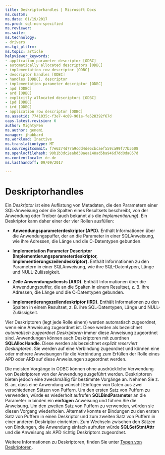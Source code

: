 ```yaml
---
title: Deskriptorhandles | Microsoft Docs
ms.custom: 
ms.date: 01/19/2017
ms.prod: sql-non-specified
ms.reviewer: 
ms.suite: 
ms.technology:
- drivers
ms.tgt_pltfrm: 
ms.topic: article
helpviewer_keywords:
- application parameter descriptor [ODBC]
- automatically allocated descriptors [ODBC]
- implementation row descriptor [ODBC]
- descriptor handles [ODBC]
- handles [ODBC], descriptor
- implementation parameter descriptor [ODBC]
- apd [ODBC]
- ard [ODBC]
- explicitly allocated descriptors [ODBC]
- ipd [ODBC]
- ird [ODBC]
- application row descriptor [ODBC]
ms.assetid: 7741035c-f3e7-4c89-901e-fe528392f67d
caps.latest.revision: 6
author: MightyPen
ms.author: genemi
manager: jhubbard
ms.workload: Inactive
ms.translationtype: MT
ms.sourcegitcommit: f7e6274d77a9cdd4de6cbcaef559ca99f77b3608
ms.openlocfilehash: 99b1b3dc2eabd38aea148ad5ba946d7dd0da857d
ms.contentlocale: de-de
ms.lasthandoff: 09/09/2017

---
```

# <a name="descriptor-handles"></a>Deskriptorhandles
Ein *Deskriptor* ist eine Auflistung von Metadaten, die den Parametern einer SQL-Anweisung oder die Spalten eines Resultsets beschreibt, von der Anwendung oder Treiber (auch bekannt als die *Implementierung*). Ein Deskriptor kann daher einer der vier Rollen ausfüllen:  
  
-   **Anwendungsparameterdeskriptor (APD).** Enthält Informationen über die Anwendungspuffer, der an die Parameter in einer SQL­Anweisung, wie ihre Adressen, die Länge und die C-Datentypen gebunden.  
  
-   **Implementation Parameter Descriptor (Implementierungsparameterdeskriptor, Implementierungszeilendeskriptor).** Enthält Informationen zu den Parametern in einer SQL­Anweisung, wie ihre SQL-Datentypen, Länge und NULL-Zulässigkeit.  
  
-   **Zeile Anwendungsdiensts (ARD).** Enthält Informationen über die Anwendungspuffer, die an die Spalten in einem Resultset, z. B. ihre Adressen, die Länge und die C-Datentypen gebunden.  
  
-   **Implementierungszeilendeskriptor (IRD).** Enthält Informationen zu den Spalten in einem Resultset, z. B. ihre SQL-Datentypen, Länge und NULL-Zulässigkeit.  
  
 Vier Deskriptoren (legt jede Rolle einem) werden automatisch zugeordnet, wenn eine Anweisung zugeordnet ist. Diese werden als bezeichnet *automatisch zugeordnet Deskriptoren* immer diese Anweisung zugeordnet sind. Anwendungen können auch Deskriptoren mit zuordnen **SQLAllocHandle**. Diese werden als bezeichnet *explizit reserviert Deskriptoren*. Sie werden auf eine Verbindung zugeordnet und können eine oder mehrere Anweisungen für die Verbindung zum Erfüllen der Rolle eines APD oder ARD auf diese Anweisungen zugeordnet werden.  
  
 Die meisten Vorgänge in ODBC können ohne ausdrückliche Verwendung von Deskriptoren von der Anwendung ausgeführt werden. Deskriptoren bieten jedoch eine zweckmäßig für bestimmte Vorgänge an. Nehmen Sie z. B. an, dass eine Anwendung wünscht Einfügen von Daten aus zwei verschiedenen Sätzen von Puffern. Um den ersten Satz von Puffern zu verwenden, würde es wiederholt aufrufen **SQLBindParameter** an die Parameter in binden ein **einfügen** Anweisung und führen Sie die Anweisung. Um den zweiten Satz von Puffern zu verwenden, würden sie diesen Vorgang wiederholen. Alternativ konnte er Bindungen zu den ersten Satz von Puffern in einen Deskriptor und zum zweiten Satz von Puffern in einer anderen Deskriptor einrichten. Zum Wechseln zwischen den Sätzen von Bindungen, die Anwendung einfach aufrufen würde **SQLSetStmtAttr** und die Anweisung als APD richtig Deskriptors zugeordnet.  
  
 Weitere Informationen zu Deskriptoren, finden Sie unter [Typen von Deskriptoren](../../../odbc/reference/develop-app/types-of-descriptors.md).


